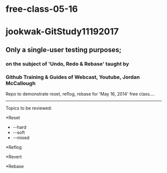 free-class-05-16
================
# jookwak-GitStudy11192017
## Only a single-user testing purposes; 
### on the subject of 'Undo, Redo & Rebase' taught by
### Github Training & Guides of Webcast, Youtube, Jordan McCallough

Repo to demonstrate reset, reflog, rebase for 'May 16, 2014' free class....

----

Topics to be reviewed:

*Reset
  * --hard
  * --soft
  * --mixed
  
*Reflog

*Revert

*Rebase
